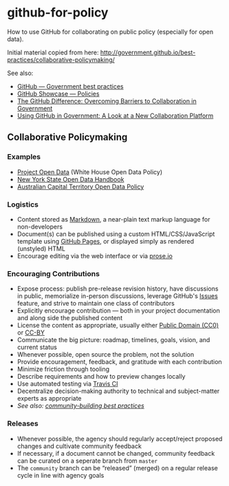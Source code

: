 github-for-policy
=======

How to use GitHub for collaborating on public policy (especially for open data).

Initial material copied from here: http://government.github.io/best-practices/collaborative-policymaking/

See also:
- [GitHub — Government best practices](https://government.github.io/best-practices/)
- [GitHub Showcase — Policies](https://github.com/showcases/policies)
- [The GitHub Difference: Overcoming Barriers to Collaboration in Government](https://www.brookings.edu/blog/techtank/2015/01/15/the-github-difference-overcoming-barriers-to-collaboration-in-government/)
- [Using GitHub in Government: A Look at a New Collaboration Platform](https://policyinformatics.asu.edu/content/using-github-government-look-new-collaboration-platform)


## Collaborative Policymaking

### Examples

*   [Project Open Data](http://project-open-data.github.io/) (White House Open Data Policy)
*   [New York State Open Data Handbook](http://nys-its.github.io/open-data-handbook/)
*   [Australian Capital Territory Open Data Policy](http://actgov.github.io/opendatapolicy/)

### Logistics

*   Content stored as [Markdown](http://en.wikipedia.org/wiki/Markdown), a near-plain text markup language for non-developers
*   Document(s) can be published using a custom HTML/CSS/JavaScript template using [GitHub Pages](http://pages.github.com), or displayed simply as rendered (unstyled) HTML
*   Encourage editing via the web interface or via [prose.io](http://prose.io)

### Encouraging Contributions

*   Expose process: publish pre-release revision history, have discussions in public, memorialize in-person discussions, leverage GitHub's [Issues](https://guides.github.com/features/issues/) feature, and strive to maintain one class of contributors
*   Explicitly encourage contribution — both in your project documentation and along side the published content
*   License the content as appropriate, usually either [Public Domain (CC0)](https://choosealicense.com/licenses/cc0-1.0/) or [CC-BY](https://choosealicense.com/licenses/cc-by-4.0/)
*   Communicate the big picture: roadmap, timelines, goals, vision, and current status
*   Whenever possible, open source the problem, not the solution
*   Provide encouragement, feedback, and gratitude with each contribution
*   Minimize friction through tooling
*   Describe requirements and how to preview changes locally
*   Use automated testing via [Travis CI](https://travis-ci.org/)
*   Decentralize decision-making authority to technical and subject-matter experts as appropriate
*   _See also: [community-building best practices](http://government.github.io/best-practices/collaborative-policymaking/community-building.md)_

### Releases

*   Whenever possible, the agency should regularly accept/reject proposed changes and cultivate community feedback
*   If necessary, if a document cannot be changed, community feedback can be curated on a seperate branch from `master`
*   The `community` branch can be “released” (merged) on a regular release cycle in line with agency goals
